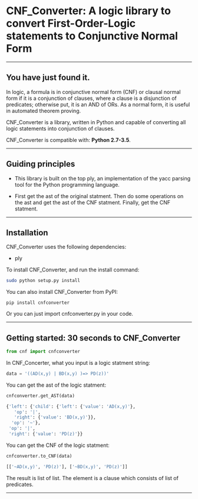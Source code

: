 # CNF_Converter: A logic library to convert First-Order-Logic statements to Conjunctive Normal Form

------------------


## You have just found it.

In logic, a formula is in conjunctive normal form (CNF) or clausal normal form if it is a conjunction of clauses, where a clause is a disjunction of predicates; otherwise put, it is an AND of ORs. As a normal form, it is useful in automated theorem proving.

CNF_Converter is a library, written in Python and capable of converting all logic statements into conjunction of clauses.

CNF_Converter is compatible with: __Python 2.7-3.5__.


------------------


## Guiding principles

- This library is built on the top ply, an implementation of the yacc parsing tool for the Python programming language.

- First get the ast of the original statment. Then do some operations on the ast and get the ast of the CNF statment. Finally, get the CNF statment.


------------------


## Installation

CNF_Converter uses the following dependencies:

- ply


To install CNF_Converter,  and run the install command:
```sh
sudo python setup.py install
```

You can also install CNF_Converter from PyPI:
```
pip install cnfconverter
```

Or you can just import cnfconverter.py in your code.


------------------


## Getting started: 30 seconds to CNF_Converter


```python
from cnf import cnfconverter
```

In CNF_Concerter, what you input is a logic statment string:

```python
data = '((AD(x,y) | BD(x,y) )=> PD(z))'
```

You can get the ast of the logic statment:

```python
cnfconverter.get_AST(data)

{'left': {'child': {'left': {'value': 'AD(x,y)'},
   'op': '|',
   'right': {'value': 'BD(x,y)'}},
  'op': '~'},
 'op': '|',
 'right': {'value': 'PD(z)'}}
```

You can get the CNF of the logic statment:

```python
cnfconverter.to_CNF(data)

[['~AD(x,y)', 'PD(z)'], ['~BD(x,y)', 'PD(z)']]
```

The result is list of list. The element is a clause which consists of list of predicates.


------------------